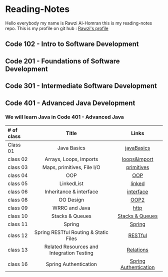 # Reading-Notes
Hello everybody my name is Rawzi Al-Homran this is my reading-notes repo. This is my profile on git hub : [Rawzi's profile](https://github.com/rawziNael)
## Code 102 - Intro to Software Development
## Code 201 - Foundations of Software Development
## Code 301 - Intermediate Software Development
## Code 401 - Advanced Java Development


### We will learn Java in Code 401 - Advanced Java
| # of class    | Title | Links |  
| :---        |:---:| :---: |  
| Class 01    |Java Basics |	[javaBasics](https://github.com/rawziNael/Reading-Notes/blob/main/Read01.md) |  
| class 02  |Arrays, Loops, Imports   | [loops&import](https://github.com/rawziNael/Reading-Notes/blob/main/Read02.md) |  
| class 03  |Maps, primitives, File I/O      |[primitives](https://github.com/rawziNael/Reading-Notes/blob/main/Read03.md)|  
| class 04  |OOP      |[OOP](https://github.com/rawziNael/Reading-Notes/blob/main/read04.md)|  
| class 05  |      LinkedList|[linked](https://github.com/rawziNael/Reading-Notes/blob/main/Read05.md)|  
| class 06  |Inheritance & interface      |[interface](https://github.com/rawziNael/Reading-Notes/blob/main/Read06.md)|  
| class 08   |OO Design       |[OOP2](https://github.com/rawziNael/Reading-Notes/blob/main/Read08.md)|  
| class 09   |WRRC and Java       |[http](https://github.com/rawziNael/Reading-Notes/blob/main/Read09.md)|  
| class 10   |Stacks & Queues      |[Stacks & Queues](https://github.com/rawziNael/Reading-Notes/blob/main/Read10.md)|  
| class 11   |Spring      |[Spring](https://github.com/rawziNael/Reading-Notes/blob/main/Read11.md)|  
| class 12  |Spring RESTful Routing & Static Files     |[RESTful](https://github.com/rawziNael/Reading-Notes/blob/main/Read12.md)|  
| class 13  | Related Resources and Integration Testing     |[Relations](https://github.com/rawziNael/Reading-Notes/blob/main/Read13.md)|  
| class 16  |Spring Authentication    |[ Spring Authentication](https://github.com/rawziNael/Reading-Notes/blob/main/Read16.md)|  
